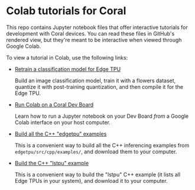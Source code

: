 # Colab tutorials for Coral

This repo contains Jupyter notebook files that offer interactive tutorials for
development with Coral devices. You can read these files in GitHub's
rendered view, but they're meant to be interactive when viewed through Google
Colab.

To view a tutorial in Colab, use the following links:

+ [Retrain a classification model for Edge TPU](https://colab.research.google.com/github/google-coral/tutorials/blob/master/retrain_classification_ptq_tf1.ipynb)

  Build an image classification model, train it with a flowers dataset, quantize
  it with post-training quantization, and then compile it for the Edge TPU.

+ [Run Colab on a Coral Dev Board](https://colab.research.google.com/github/google-coral/tutorials/blob/master/run_colab_on_devboard.ipynb)

  Learn how to run a Jupyter notebook on your Dev Board *from* a Google Colab
  interface on your host computer.

+ [Build all the C++ "edgetpu" examples](https://colab.research.google.com/github/google-coral/tutorials/blob/master/build_cpp_examples.ipynb)

  This is a convenient way to build all the C++ inferencing examples
  from `edgetpu/src/cpp/examples/`, and download them to your computer.

+ [Build the C++ "lstpu" example](https://colab.research.google.com/github/google-coral/tutorials/blob/master/build_cpp_example_lstpu.ipynb)

  This is a convenient way to build the "lstpu" C++ example
  (it lists all Edge TPUs in your system), and download it to your computer.
